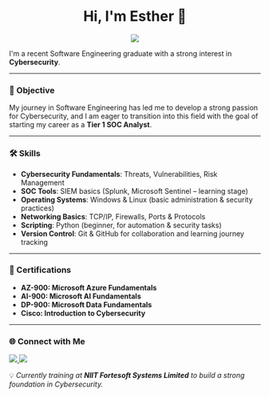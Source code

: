 ## <h1 align="center">Hi, I'm Esther 👋</h1>  

<p align="center">
  <img src="https://img.shields.io/badge/Cybersecurity-Enthusiast-informational" />
</p>

I'm a recent Software Engineering graduate with a strong interest in **Cybersecurity**.  

---

### 🎯 Objective  
My journey in Software Engineering has led me to develop a strong passion for Cybersecurity, and I am eager to transition into this field with the goal of starting my career as a **Tier 1 SOC Analyst**.  

---

### 🛠 Skills  
- **Cybersecurity Fundamentals**: Threats, Vulnerabilities, Risk Management  
- **SOC Tools**: SIEM basics (Splunk, Microsoft Sentinel – learning stage)  
- **Operating Systems**: Windows & Linux (basic administration & security practices)  
- **Networking Basics**: TCP/IP, Firewalls, Ports & Protocols  
- **Scripting**: Python (beginner, for automation & security tasks)  
- **Version Control**: Git & GitHub for collaboration and learning journey tracking  

---

### 📜 Certifications  
- **AZ-900: Microsoft Azure Fundamentals**  
- **AI-900: Microsoft AI Fundamentals**  
- **DP-900: Microsoft Data Fundamentals**  
- **Cisco: Introduction to Cybersecurity**  

---

### 🌐 Connect with Me  
<p align="left">
  <a href="https://www.linkedin.com/in/esther-oluwalade-048081253" target="_blank">
    <img src="https://img.shields.io/badge/LinkedIn-0077B5?style=for-the-badge&logo=linkedin&logoColor=white" />
  </a>
  <a href="mailto:oluwaladeife@gmail.com">
    <img src="https://img.shields.io/badge/Email-D14836?style=for-the-badge&logo=gmail&logoColor=white" />
  </a>
</p>



💡 *Currently training at **NIIT Fortesoft Systems Limited** to build a strong foundation in Cybersecurity.*  



<!--
**Ifelade/Ifelade** is a ✨ _special_ ✨ repository because its `README.md` (this file) appears on your GitHub profile.

Here are some ideas to get you started:

- 🔭 I’m currently working on ...
- 🌱 I’m currently learning ...
- 👯 I’m looking to collaborate on ...
- 🤔 I’m looking for help with ...
- 💬 Ask me about ...
- 📫 How to reach me: ...
- 😄 Pronouns: ...
- ⚡ Fun fact: ...
-->
